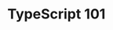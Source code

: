 <!-- .slide: data-background="url('resources/typescript-blueprint.svg') no-repeat #03324C bottom"-->

# TypeScript 101

